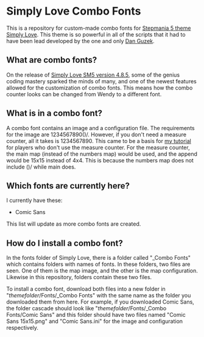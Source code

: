 # Simply Love Combo Fonts
This is a repository for custom-made combo fonts for [Stepmania 5 theme Simply Love](https://github.com/dguzek/Simply-Love-SM5). This theme is so powerful in all of the scripts that it had to have been lead developed by the one and only [Dan Guzek](https://github.com/dguzek).

## What are combo fonts?
On the release of [Simply Love SM5 version 4.8.5](https://github.com/dguzek/Simply-Love-SM5/releases/tag/4.8.5), some of the genius coding mastery sparked the minds of many, and one of the newest features allowed for the customization of combo fonts. This means how the combo counter looks can be changed from Wendy to a different font.

## What is in a combo font?
A combo font contains an image and a configuration file. The requirements for the image are 1234567890()/. However, if you don't need a measure counter, all it takes is 1234567890. This came to be a basis for [my tutorial](https://www.youtube.com/watch?v=0EcDscIRPzM) for players who don't use the measure counter. For the measure counter, the main map (instead of the numbers map) would be used, and the append would be 15x15 instead of 4x4. This is because the numbers map does not include ()/ while main does.

## Which fonts are currently here?
I currently have these:
* Comic Sans

This list will update as more combo fonts are created.

## How do I install a combo font?
In the fonts folder of Simply Love, there is a folder called "_Combo Fonts" which contains folders with names of fonts. In these folders, two files are seen. One of them is the map image, and the other is the map configuration. Likewise in this repository, folders contain these two files.

To install a combo font, download both files into a new folder in "*themefolder*/Fonts/_Combo Fonts" with the same name as the folder you downloaded them from here. For example, if you downloaded Comic Sans, the folder cascade should look like "*themefolder*/Fonts/_Combo Fonts/Comic Sans" and this folder should have two files named "Comic Sans 15x15.png" and "Comic Sans.ini" for the image and configuration respectively.
